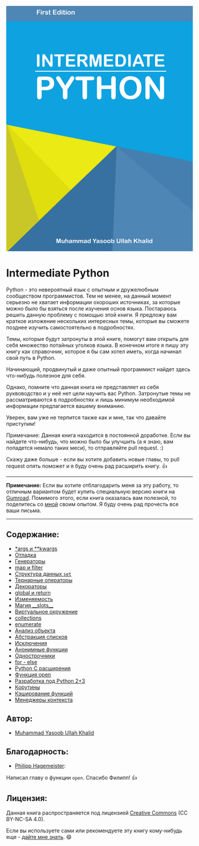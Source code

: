 ![Обложка книги Intermediate Python](_static/cover.png)

Intermediate Python
===================

Python - это невероятный язык с опытным и дружелюбным сообществом программистов.
Тем не менее, на данный момент серьезно не хватает информации охороших источниках,
за которые можно было бы взяться после изучения основ языка. Постараюсь решить данную
проблему с помощью этой книги. Я предложу вам краткое изложение нескольких
интересных темы, которые вы сможете позднее изучить самостоятельно в
подробностях.

Темы, которые будут затронуты в этой книге, помогут вам открыть для себя
множество потайных уголков языка. В конечном итоге я пишу эту книгу как
справочник, которое я бы сам хотел иметь, когда начинал свой путь в Python.

Начинающий, продвинутый и даже опытный программист найдет здесь что-нибудь
полезное для себя.

Однако, помните что данная книга не представляет из себя руквоводство и у неё
нет цели научить вас Python. Затронутые темы не рассматриваются в подробностях
и лишь минимум необходимой информации предлагается вашему вниманию.

Уверен, вам уже не терпится также как и мне, так что давайте приступим!

Примечание: Данная книга находится в постоянной доработке. Если вы найдете
что-нибудь, что можно было бы улучшить (а я знаю, вам попадется немало таких
меси), то отправляйте pull request. :)

Скажу даже больше - если вы хотите добавить новые главы, то pull request опять
поможет и я буду очень рад расширить книгу. :+1:

------------------

**Примечание:** Если вы хотите отблагодарить меня за эту работу, то отличным
вариантом будет купить специальную версию книги на
[Gumroad](https://gum.co/intermediate_python). Помимого этого, если книга
оказалась вам полезной, то поделитесь со [мной](mailto:yasoob.khld@gmail.com)
своим опытом. Я буду очень рад прочесть все ваши письма.

------------------

Содержание:
-----------
- [\*args и \*\*kwargs](args_and_kwargs.rst)
- [Отладка](debugging.rst)
- [Генераторы](generators.rst)
- [map и filter](map_filter.rst)
- [Структура данных ``set``](set_-_data_structure.rst)
- [Тернарные операторы](ternary_operators.rst)
- [Декораторы](decorators.rst)
- [global и return](global_&_return.rst)
- [Изменяемость](mutation.rst)
- [Магия \_\_slots\_\_](__slots__magic.rst)
- [Виртуальное окружение](virtual_environment.rst)
- [collections](collections.rst)
- [enumerate](enumerate.rst)
- [Анализ объекта](object_introspection.rst)
- [Абстракция списков](comprehensions.rst)
- [Исключения](exceptions.rst)
- [Анонимные функции](lambdas.rst)
- [Однострочники](one_liners.rst)
- [for - else](for_-_else.rst)
- [Python C расширения](python_c_extension.rst)
- [Функция open](open_function.rst)
- [Разработка под Python 2+3](targeting_python_2_3.rst)
- [Корутины](coroutines.rst)
- [Кэширование функций](function_caching.rst)
- [Менеджеры контекста](context_managers.rst)

Автор:
------

- [Muhammad Yasoob Ullah Khalid](https://github.com/yasoob)

Благодарность:
--------------

- [Philipp Hagemeister](https://github.com/phihag):

Написал главу о функции `open`. Спасибо Филипп! :+1:

Лицензия:
---------

Данная книга распространяется под лицензией
[Creative Commons](http://creativecommons.org/licenses/by-nc-sa/4.0/) (CC BY-NC-SA 4.0).

Если вы используете сами или рекомендуете эту книгу кому-нибудь еще - [дайте мне знать](mailto:yasoob.khld@gmail.com). :smile:
